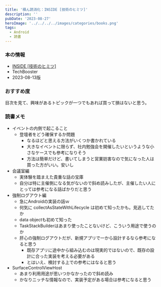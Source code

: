 ```yaml
---
title: '積ん読消化：INSIDE [技術のヒミツ]'
description: ''
pubDate: '2023-08-27'
heroImage: '../../../../images/categories/books.png'
tags:
  - Android
  - 読書
---
```


### 本の情報

- [INSIDE [技術のヒミツ]](https://booth.pm/ja/items/5010062)
- TechBooster
- 2023-08-13版

### おすすめ度

目次を見て、興味があるトピックが一つでもあれば買って損はないと思う。

### 読書メモ

- イベントの内側で起こること
  - 登壇者をどう確保するか問題
    - なるほどと思える方法がいくつか書かれている
    - 大きなイベントに限らず、社内勉強会を開催したいというような小さなケースでも参考になりそう
    - 方法は簡単だけど、書いてしまうと営業妨害なので気になった人は買った方がいい。安いし
- 会議室編
  - 実体験を踏まえた貴重な話の宝庫
  - 自分は特に主催側になる気がないので斜め読みしたが、主催したい人にとっては参考になる話ばかりだと思う
- 強制ログアウト編
  - 急にAndroidの実装の話ｗ
  - 何気に collectAsStateWithLifecycle は初めて知ったかも。見逃してたか
  - data objectも初めて知った
  - TaskStackBuilderはあまり使ったことないけど、こういう用途で使うのか
  - 肝心の強制ログアウトだが、新規アプリで一から設計するなら参考になると思う
    - 既存アプリに途中から組み込むのは現実的ではないので、既存の設計に合った実装を考える必要がある
    - とはいえ、検討する上での参考にはなると思う
- SurfaceControlViewHost
  - あまり利用用途が思いつかなかったので斜め読み
  - かなりニッチな情報なので、実装予定がある場合は参考になると思う

